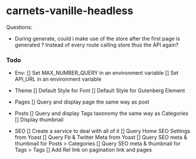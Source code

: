 # carnets-vanille-headless

Questions:
 - During generate, could i make use of the store after the first page is generated ? Instead of every route calling store thus the API again?

### Todo

- Env:
[] Set MAX_NUMBER_QUERY in an environment variable
[] Set API_URL in an environment variable

- Theme
[] Default Style for Font
[] Default Style for Gutenberg Element

- Pages
[] Query and display page the same way as post

- Posts
[] Query and display Tags taxonomy the same way as Categories
[] Display thumbnail

- SEO
[] Create a service to deal with all of it
[] Query Home SEO Settings from Yoast
[] Query Fb & Twitter Meta from Yoast
[] Query SEO meta & thumbnail for Posts > Categories
[] Query SEO meta & thumbnail for Tags > Tags
[] Add Rel link on pagination link and pages

